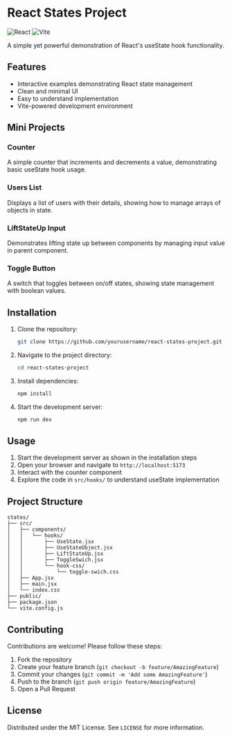 # React States Project

![React](https://img.shields.io/badge/React-20232A?style=for-the-badge&logo=react&logoColor=61DAFB)
![Vite](https://img.shields.io/badge/Vite-B73BFE?style=for-the-badge&logo=vite&logoColor=FFD62E)

A simple yet powerful demonstration of React's useState hook functionality.

## Features

- Interactive examples demonstrating React state management
- Clean and minimal UI
- Easy to understand implementation
- Vite-powered development environment

## Mini Projects

### Counter <!-- className='text-6xl absolute top-[4rem]' -->

A simple counter that increments and decrements a value, demonstrating basic useState hook usage.

### Users List <!-- className='text-6xl relative top-[4rem]' -->

Displays a list of users with their details, showing how to manage arrays of objects in state.

### LiftStateUp Input <!-- className='text-6xl relative top-[4rem]' -->

Demonstrates lifting state up between components by managing input value in parent component.

### Toggle Button <!-- className='text-6xl relative top-[4rem]' -->

A switch that toggles between on/off states, showing state management with boolean values.

## Installation


1. Clone the repository:
   ```bash
   git clone https://github.com/yourusername/react-states-project.git
   ```
2. Navigate to the project directory:
   ```bash
   cd react-states-project
   ```
3. Install dependencies:
   ```bash
   npm install
   ```
4. Start the development server:
   ```bash
   npm run dev
   ```

## Usage

1. Start the development server as shown in the installation steps
2. Open your browser and navigate to `http://localhost:5173`
3. Interact with the counter component
4. Explore the code in `src/hooks/` to understand useState implementation

## Project Structure

```
states/
├── src/
│   ├── components/
│   │   └── hooks/
│   │       ├── UseState.jsx
│   │       ├── UseStateObject.jsx
│   │       ├── LiftStateUp.jsx
│   │       ├── ToggleSwich.jsx
│   │       └── hook-css/
│   │           └── toggle-swich.css
│   ├── App.jsx
│   ├── main.jsx
│   └── index.css
├── public/
├── package.json
└── vite.config.js
```


## Contributing

Contributions are welcome! Please follow these steps:

1. Fork the repository
2. Create your feature branch (`git checkout -b feature/AmazingFeature`)
3. Commit your changes (`git commit -m 'Add some AmazingFeature'`)
4. Push to the branch (`git push origin feature/AmazingFeature`)
5. Open a Pull Request

## License

Distributed under the MIT License. See `LICENSE` for more information.
